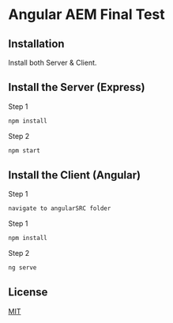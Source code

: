 # Angular AEM Final Test

## Installation
Install both Server & Client.

## Install the Server (Express)
Step 1
```bash
npm install 
```
Step 2
```bash
npm start
```

## Install the Client (Angular)
Step 1
```bash
navigate to angularSRC folder
```

Step 1
```bash
npm install 
```
Step 2
```bash
ng serve
```

## License
[MIT](https://choosealicense.com/licenses/mit/)
